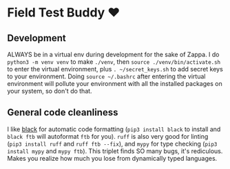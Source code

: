 # Field Test Buddy :heart:

## Development

ALWAYS be in a virtual env during development for the sake of Zappa. I do `python3 -m venv venv` to make `./venv`, then `source ./venv/bin/activate.sh` to enter the virtual environment, plus `. ~/secret_keys.sh` to add secret keys to your environment. Doing `source ~/.bashrc` after entering the virtual environment will pollute your environment with all the installed packages on your system, so don't do that.

## General code cleanliness

I like [black](https://github.com/psf/black) for automatic code formatting (`pip3 install black` to install and `black ftb` will autoformat `ftb` for you). `ruff` is also very good for linting (`pip3 install ruff` and `ruff ftb --fix`), and `mypy` for type checking (`pip3 install mypy` and `mypy ftb`). This triplet finds SO many bugs, it's rediculous. Makes you realize how much you lose from dynamically typed languages.
